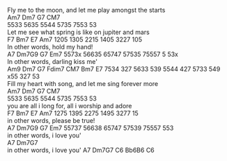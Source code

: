 Fly me to the moon, and let me play amongst the starts   
Am7 Dm7 G7 CM7    
5533 5635 5544 5735 7553 53    
Let me see what spring is like on jupiter and mars   
F7 Bm7 E7 Am7 1205 1305 2215 1405 3227 105    
In other words, hold my hand!   
A7 Dm7G9 G7 Em7 5573x 56635 65747 57535 75557 5 53x    
In other words, darling kiss me'   
Am9 Dm7 G7 Fdim7 CM7 Bm7 E7 7534 327 5633 539 5544 427 5733 549 x55 327 53    
Fill my heart with song, and let me sing forever more   
Am7 Dm7 G7 CM7    
5533 5635 5544 5735 7553 53    
you are all i long for, all i worship and adore   
F7 Bm7 E7 Am7 1275 1395 2275 1495 3277 15    
in other words, please be true!   
A7 Dm7G9 G7 Em7 55737 56638 65747 57539 75557 553    
in other words, i love you'   
A7 Dm7G7    
in other words, i love you' A7 Dm7G7 C6 Bb6B6 C6    
